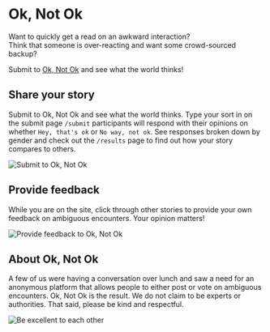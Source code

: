 # Ok, Not Ok
Want to quickly get a read on an awkward interaction? 	
Think that someone is over-reacting and want some crowd-sourced backup? 	

<!-- TODO: Replace with prod URL -->	
Submit to [Ok, Not Ok](https://www.google.com) and see what the world thinks!

## Share your story	
Submit to Ok, Not Ok and see what the world thinks. Type your sort in on the submit page `/submit` participants will respond with their opinions on whether `Hey, that's ok` or `No way, not ok`. See responses broken down by gender and check out the `/results` page to find out how your story compares to others. 	

<!-- TODO: Replace with gifs from hosted site -->	
![Submit to Ok, Not Ok](http://sorting-hat-bot.herokuapp.com/images/submit.gif)	

 ## Provide feedback	
 While you are on the site, click through other stories to provide your own feedback on ambiguous encounters. Your opinion matters!	

<!-- TODO: Replace with gifs from hosted site -->	
![Provide feedback to Ok, Not Ok](http://sorting-hat-bot.herokuapp.com/images/rating.gif)	

## About Ok, Not Ok	
 A few of us were having a conversation over lunch and saw a need for an anonymous platform that allows people to either post or vote on ambiguous encounters.  Ok, Not Ok is the result.  We do not claim to be experts or authorities.  That said, please be kind and respectful. 	
 
 ![Be excellent to each other](https://media.giphy.com/media/HM7hTQhsjSIFy/giphy.gif)
